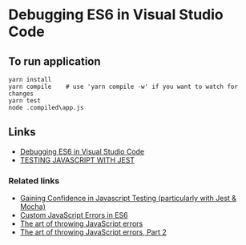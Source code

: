 Debugging ES6 in Visual Studio Code
===================================

## To run application
    yarn install
    yarn compile    # use 'yarn compile -w' if you want to watch for changes
    yarn test
    node .compiled\app.js

## Links

- [Debugging ES6 in Visual Studio Code](https://medium.com/@drcallaway/debugging-es6-in-visual-studio-code-4444db797954)
- [TESTING JAVASCRIPT WITH JEST](https://flaviocopes.com/jest/)

### Related links

- [Gaining Confidence in Javascript Testing (particularly with Jest & Mocha)](https://withcomponents.com/gaining-confidence-in-javascript-testing-4443cfd1984f)
- [Custom JavaScript Errors in ES6](https://medium.com/@xjamundx/custom-javascript-errors-in-es6-aa891b173f87)
- [The art of throwing JavaScript errors](https://humanwhocodes.com/blog/2009/03/03/the-art-of-throwing-javascript-errors/)
- [The art of throwing JavaScript errors, Part 2](https://humanwhocodes.com/blog/2009/03/10/the-art-of-throwing-javascript-errors-part-2/)
